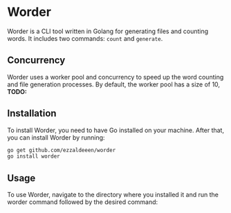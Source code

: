 # Worder

Worder is a CLI tool written in Golang for generating files and counting words. It includes two commands: `count` and `generate`.

## Concurrency

Worder uses a worker pool and concurrency to speed up the word counting and file generation processes.
By default, the worker pool has a size of 10, **TODO:**

## Installation

To install Worder, you need to have Go installed on your machine. After that, you can install Worder by running:

```bash
go get github.com/ezzaldeeen/worder
go install worder
```

## Usage

To use Worder, navigate to the directory where you installed it and run the worder command followed by the desired command:
